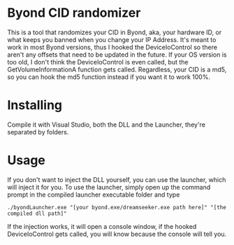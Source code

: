 # Byond CID randomizer
This is a tool that randomizes your CID in Byond, aka, your hardware ID, or what keeps you banned when you change your IP Address. It's meant to work in most Byond versions, thus I hooked the DeviceIoControl so there aren't any offsets that need to be updated in the future. If your OS version is too old, I don't think the DeviceIoControl is even called, but the GetVolumeInformationA function gets called. Regardless, your CID is a md5, so you can hook the md5 function instead if you want it to work 100%.

# Installing
Compile it with Visual Studio, both the DLL and the Launcher, they're separated by folders.

# Usage
If you don't want to inject the DLL yourself, you can use the launcher, which will inject it for you. To use the launcher, simply open up the command prompt in the compiled launcher executable folder and type
```
./byondLauncher.exe "[your byond.exe/dreamseeker.exe path here]" "[the compiled dll path]"
```
If the injection works, it will open a console window, if the hooked DeviceIoControl gets called, you will know because the console will tell you.
